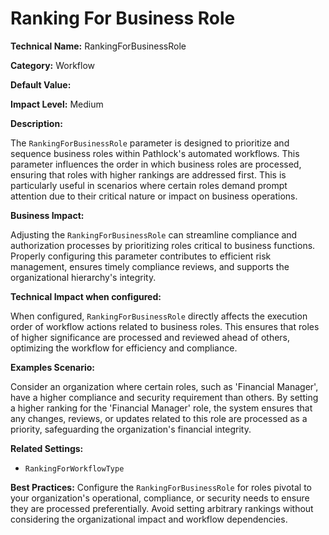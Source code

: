 # Ranking For Business Role

**Technical Name:** RankingForBusinessRole

**Category:** Workflow

**Default Value:**

**Impact Level:** Medium

**Description:**

The `RankingForBusinessRole` parameter is designed to prioritize and sequence business roles within Pathlock's automated workflows. This parameter influences the order in which business roles are processed, ensuring that roles with higher rankings are addressed first. This is particularly useful in scenarios where certain roles demand prompt attention due to their critical nature or impact on business operations.

**Business Impact:**

Adjusting the `RankingForBusinessRole` can streamline compliance and authorization processes by prioritizing roles critical to business functions. Properly configuring this parameter contributes to efficient risk management, ensures timely compliance reviews, and supports the organizational hierarchy's integrity.

**Technical Impact when configured:**

When configured, `RankingForBusinessRole` directly affects the execution order of workflow actions related to business roles. This ensures that roles of higher significance are processed and reviewed ahead of others, optimizing the workflow for efficiency and compliance.

**Examples Scenario:**

Consider an organization where certain roles, such as 'Financial Manager', have a higher compliance and security requirement than others. By setting a higher ranking for the 'Financial Manager' role, the system ensures that any changes, reviews, or updates related to this role are processed as a priority, safeguarding the organization's financial integrity.

**Related Settings:**

- `RankingForWorkflowType`

**Best Practices:** Configure the `RankingForBusinessRole` for roles pivotal to your organization's operational, compliance, or security needs to ensure they are processed preferentially. Avoid setting arbitrary rankings without considering the organizational impact and workflow dependencies.